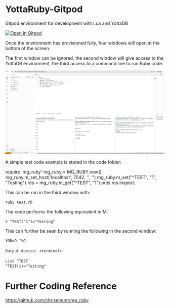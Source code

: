 # YottaRuby-Gitpod

Gitpod environment for development with Lua and YottaDB

[![Open in Gitpod](https://gitpod.io/button/open-in-gitpod.svg)](https://gitpod.io/#https://github.com/RamSailopal/YottaRuby-Gitpod)

Once the environment has provisioned fully, four windows will open at the bottom of the screen.

The first window can be ignored, the second window will give access to the YottaDB environment, the third access to a command line to run Ruby code.

![Alt text](Gitpod-Ruby.JPG?raw=true "Gitpod")

A simple test code example is stored in the code folder:

   require 'mg_ruby'
   mg_ruby = MG_RUBY.new()
   mg_ruby.m_set_host('localhost', 7042, '', '')
   mg_ruby.m_set("^TEST", "1", "Testing")
   res = mg_ruby.m_get("^TEST", "1")
   puts res.inspect

 
This can be run in the third window with:

    ruby test.rb
    
The code performs the following equivalent in M:

    S ^TEST("1")="Testing"
    
This can further be seen by running the following in the second window:

    YDB>D ^%G

    Output device: <terminal>:

    List ^TEST
    ^TEST(1)="Testing"
     
 # Further Coding Reference
 
 https://github.com/chrisemunt/mg_ruby
    



